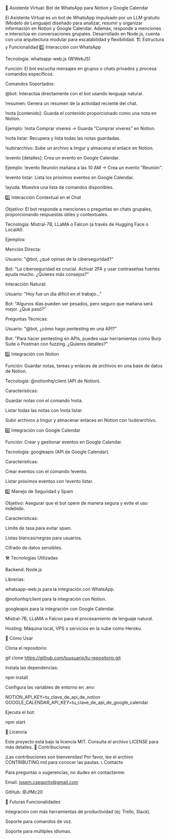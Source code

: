 🤖 Asistente Virtual: Bot de WhatsApp para Notion y Google Calendar

El Asistente Virtual es un bot de WhatsApp impulsado por un LLM gratuito (Modelo de Lenguaje) diseñado para analizar, resumir y organizar información en Notion y Google Calendar. Además, responde a menciones e interactúa en conversaciones grupales. Desarrollado en Node.js, cuenta con una arquitectura modular para escalabilidad y flexibilidad.
🏗 Estructura y Funcionalidad
1️⃣ Interacción con WhatsApp

Tecnología: whatsapp-web.js (WWebJS)

Función: El bot escucha mensajes en grupos o chats privados y procesa comandos específicos.

Comandos Soportados:

@bot: Interactúa directamente con el bot usando lenguaje natural.

!resumen: Genera un resumen de la actividad reciente del chat.

!nota [contenido]: Guarda el contenido proporcionado como una nota en Notion.

Ejemplo: !nota Comprar víveres → Guarda "Comprar víveres" en Notion.

!nota listar: Recupera y lista todas las notas guardadas.

!subirarchivo: Sube un archivo a Imgur y almacena el enlace en Notion.

!evento [detalles]: Crea un evento en Google Calendar.

Ejemplo: !evento Reunión mañana a las 10 AM → Crea un evento "Reunión".

!evento listar: Lista los próximos eventos en Google Calendar.

!ayuda: Muestra una lista de comandos disponibles.

2️⃣ Interacción Contextual en el Chat

Objetivo: El bot responde a menciones o preguntas en chats grupales, proporcionando respuestas útiles y contextuales.

Tecnología: Mistral-7B, LLaMA o Falcon (a través de Hugging Face o LocalAI).

Ejemplos:

Mención Directa:

Usuario: "@bot, ¿qué opinas de la ciberseguridad?"

Bot: "La ciberseguridad es crucial. Activar 2FA y usar contraseñas fuertes ayuda mucho. ¿Quieres más consejos?"

Interacción Natural:

Usuario: "Hoy fue un día difícil en el trabajo..."

Bot: "Algunos días pueden ser pesados, pero seguro que mañana será mejor. ¿Qué pasó?"

Preguntas Técnicas:

Usuario: "@bot, ¿cómo hago pentesting en una API?"

Bot: "Para hacer pentesting en APIs, puedes usar herramientas como Burp Suite o Postman con fuzzing. ¿Quieres detalles?"

3️⃣ Integración con Notion

Función: Guardar notas, tareas y enlaces de archivos en una base de datos de Notion.

Tecnología: @notionhq/client (API de Notion).

Características:

Guardar notas con el comando !nota.

Listar todas las notas con !nota listar.

Subir archivos a Imgur y almacenar enlaces en Notion con !subirarchivo.

4️⃣ Integración con Google Calendar

Función: Crear y gestionar eventos en Google Calendar.

Tecnología: googleapis (API de Google Calendar).

Características:

Crear eventos con el comando !evento.

Listar próximos eventos con !evento listar.

5️⃣ Manejo de Seguridad y Spam

Objetivo: Asegurar que el bot opere de manera segura y evite el uso indebido.

Características:

Límite de tasa para evitar spam.

Listas blancas/negras para usuarios.

Cifrado de datos sensibles.

🛠 Tecnologías Utilizadas

Backend: Node.js

Librerías:

whatsapp-web.js para la integración con WhatsApp.

@notionhq/client para la integración con Notion.

googleapis para la integración con Google Calendar.

Mistral-7B, LLaMA o Falcon para el procesamiento de lenguaje natural.

Hosting: Máquina local, VPS o servicios en la nube como Heroku.

🚀 Cómo Usar

Clona el repositorio:

git clone https://github.com/tuusuario/tu-repositorio.git

Instala las dependencias:
   
npm install

Configura las variables de entorno en .env:

NOTION_API_KEY=tu_clave_de_api_de_notion
GOOGLE_CALENDAR_API_KEY=tu_clave_de_api_de_google_calendar

Ejecuta el bot:

npm start

📜 Licencia

Este proyecto está bajo la licencia MIT. Consulta el archivo LICENSE para más detalles.
🙌 Contribuciones

¡Las contribuciones son bienvenidas! Por favor, lee el archivo CONTRIBUTING.md para conocer las pautas.
📞 Contacto

Para preguntas o sugerencias, no dudes en contactarme:

 Email: josem.csegurity@gmail.com

GitHub: @JfMc20

🌟 Futuras Funcionalidades

Integración con más herramientas de productividad (ej: Trello, Slack).

Soporte para comandos de voz.

Soporte para múltiples idiomas.

